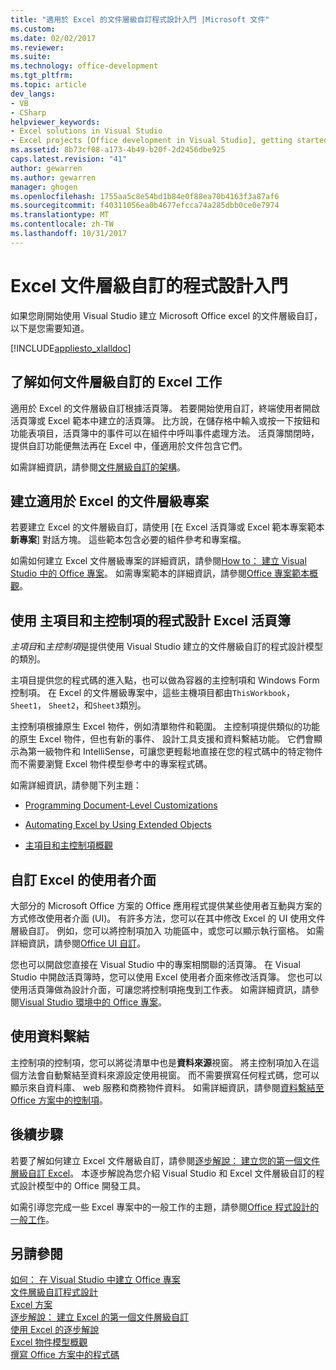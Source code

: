 ```yaml
---
title: "適用於 Excel 的文件層級自訂程式設計入門 |Microsoft 文件"
ms.custom: 
ms.date: 02/02/2017
ms.reviewer: 
ms.suite: 
ms.technology: office-development
ms.tgt_pltfrm: 
ms.topic: article
dev_langs:
- VB
- CSharp
helpviewer_keywords:
- Excel solutions in Visual Studio
- Excel projects [Office development in Visual Studio], getting started
ms.assetid: 8b73cf08-a173-4b49-b20f-2d2456dbe925
caps.latest.revision: "41"
author: gewarren
ms.author: gewarren
manager: ghogen
ms.openlocfilehash: 1755aa5c8e54bd1b84e0f88ea70b4163f3a87af6
ms.sourcegitcommit: f40311056ea0b4677efcca74a285dbb0ce0e7974
ms.translationtype: MT
ms.contentlocale: zh-TW
ms.lasthandoff: 10/31/2017
---
```

# <a name="getting-started-programming-document-level-customizations-for-excel"></a>Excel 文件層級自訂的程式設計入門
  如果您剛開始使用 Visual Studio 建立 Microsoft Office excel 的文件層級自訂，以下是您需要知道。  
  
 [!INCLUDE[appliesto_xlalldoc](../vsto/includes/appliesto-xlalldoc-md.md)]  
  
## <a name="understanding-how-document-level-customizations-for-excel-work"></a>了解如何文件層級自訂的 Excel 工作  
 適用於 Excel 的文件層級自訂根據活頁簿。 若要開始使用自訂，終端使用者開啟活頁簿或 Excel 範本中建立的活頁簿。 比方說，在儲存格中輸入或按一下按鈕和功能表項目，活頁簿中的事件可以在組件中呼叫事件處理方法。 活頁簿關閉時，提供自訂功能便無法再在 Excel 中，僅適用於文件包含它們。  
  
 如需詳細資訊，請參閱[文件層級自訂的架構](../vsto/architecture-of-document-level-customizations.md)。  
  
## <a name="creating-document-level-projects-for-excel"></a>建立適用於 Excel 的文件層級專案  
 若要建立 Excel 的文件層級自訂，請使用 [在 Excel 活頁簿或 Excel 範本專案範本**新專案**] 對話方塊。 這些範本包含必要的組件參考和專案檔。  
  
 如需如何建立 Excel 文件層級專案的詳細資訊，請參閱[How to： 建立 Visual Studio 中的 Office 專案](../vsto/how-to-create-office-projects-in-visual-studio.md)。 如需專案範本的詳細資訊，請參閱[Office 專案範本概觀](../vsto/office-project-templates-overview.md)。  
  
## <a name="programming-excel-workbooks-by-using-host-items-and-host-controls"></a>使用 主項目和主控制項的程式設計 Excel 活頁簿  
 *主項目*和*主控制項*是提供使用 Visual Studio 建立的文件層級自訂的程式設計模型的類別。  
  
 主項目提供您的程式碼的進入點，也可以做為容器的主控制項和 Windows Form 控制項。 在 Excel 的文件層級專案中，這些主機項目都由`ThisWorkbook`， `Sheet1`， `Sheet2`，和`Sheet3`類別。  
  
 主控制項根據原生 Excel 物件，例如清單物件和範圍。 主控制項提供類似的功能的原生 Excel 物件，但也有新的事件、 設計工具支援和資料繫結功能。 它們會顯示為第一級物件和 IntelliSense，可讓您更輕鬆地直接在您的程式碼中的特定物件而不需要瀏覽 Excel 物件模型參考中的專案程式碼。  
  
 如需詳細資訊，請參閱下列主題：  
  
-   [Programming Document-Level Customizations](../vsto/programming-document-level-customizations.md)  
  
-   [Automating Excel by Using Extended Objects](../vsto/automating-excel-by-using-extended-objects.md)  
  
-   [主項目和主控制項概觀](../vsto/host-items-and-host-controls-overview.md)  
  
## <a name="customizing-the-user-interface-of-excel"></a>自訂 Excel 的使用者介面  
 大部分的 Microsoft Office 方案的 Office 應用程式提供某些使用者互動與方案的方式修改使用者介面 (UI)。 有許多方法，您可以在其中修改 Excel 的 UI 使用文件層級自訂。 例如，您可以將控制項加入 功能區中，或您可以顯示執行窗格。 如需詳細資訊，請參閱[Office UI 自訂](../vsto/office-ui-customization.md)。  
  
 您也可以開啟您直接在 Visual Studio 中的專案相關聯的活頁簿。 在 Visual Studio 中開啟活頁簿時，您可以使用 Excel 使用者介面來修改活頁簿。 您也可以使用活頁簿做為設計介面，可讓您將控制項拖曳到工作表。 如需詳細資訊，請參閱[Visual Studio 環境中的 Office 專案](../vsto/office-projects-in-the-visual-studio-environment.md)。  
  
## <a name="using-data-binding"></a>使用資料繫結  
 主控制項的控制項，您可以將從清單中也是**資料來源**視窗。 將主控制項加入在這個方法會自動繫結至資料來源設定使用視窗。 而不需要撰寫任何程式碼，您可以顯示來自資料庫、 web 服務和商務物件資料。 如需詳細資訊，請參閱[資料繫結至 Office 方案中的控制項](../vsto/binding-data-to-controls-in-office-solutions.md)。  
  
## <a name="next-steps"></a>後續步驟  
 若要了解如何建立 Excel 文件層級自訂，請參閱[逐步解說： 建立您的第一個文件層級自訂 Excel](../vsto/walkthrough-creating-your-first-document-level-customization-for-excel.md)。 本逐步解說為您介紹 Visual Studio 和 Excel 文件層級自訂的程式設計模型中的 Office 開發工具。  
  
 如需引導您完成一些 Excel 專案中的一般工作的主題，請參閱[Office 程式設計的一般工作](../vsto/common-tasks-in-office-programming.md)。  
  
## <a name="see-also"></a>另請參閱  
 [如何： 在 Visual Studio 中建立 Office 專案](../vsto/how-to-create-office-projects-in-visual-studio.md)   
 [文件層級自訂程式設計](../vsto/programming-document-level-customizations.md)   
 [Excel 方案](../vsto/excel-solutions.md)   
 [逐步解說： 建立 Excel 的第一個文件層級自訂](../vsto/walkthrough-creating-your-first-document-level-customization-for-excel.md)   
 [使用 Excel 的逐步解說](../vsto/walkthroughs-using-excel.md)   
 [Excel 物件模型概觀](../vsto/excel-object-model-overview.md)   
 [撰寫 Office 方案中的程式碼](../vsto/writing-code-in-office-solutions.md)  
  
  